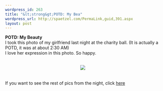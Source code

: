 ```yaml
--- 
wordpress_id: 263
title: "&lt;strong&gt;POTD: My Bea"
wordpress_url: http://spaetzel.com/PermaLink,guid,391.aspx
layout: post
---
```

<strong>POTD: My Beauty</strong>
        <br />
        I took this photo of my girlfriend last night at the charity ball. (It is actually
        a POTD, it was at about 2:30 AM)<br />
        I love her expression in this photo. So happy.<br />
        <br />
        <center><a href="http://www.redune.com/photos/Edited/My Beauty_l.jpg"><img src="/spaetzel/photos/Edited/My Beauty_m.jpg" border= 0></a>
        </center>
        <br />
        <br />
        If you want to see the rest of pics from the night, click <a href="http://www.redune.com/gallery/gallery.aspx?gallery=2004_01_31%20-%20Charity%20Ball">here</a><img width="0" height="0" src="http://spaetzel.com/aggbug.ashx?id=391" />
